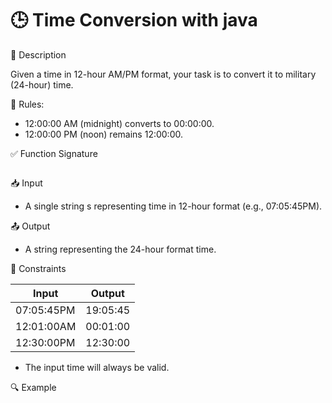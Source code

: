 # 🕒 Time Conversion with java

📌 Description

Given a time in 12-hour AM/PM format, your task is to convert it to military (24-hour) time.

🔹 Rules:

* 12:00:00 AM (midnight) converts to 00:00:00.
* 12:00:00 PM (noon) remains 12:00:00.

✅ Function Signature
```java
```
📥 Input

* A single string s representing time in 12-hour format (e.g., 07:05:45PM).

📤 Output

* A string representing the 24-hour format time.

📌 Constraints

| Input |	Output |
|-------|--------|
|07:05:45PM	| 19:05:45 |
|12:01:00AM	| 00:01:00 |
|12:30:00PM	| 12:30:00 |

* The input time will always be valid.

🔍 Example



